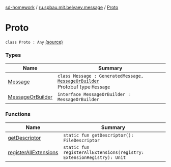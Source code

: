 [sd-homework](../../index.md) / [ru.spbau.mit.belyaev.message](../index.md) / [Proto](.)

# Proto

`class Proto : Any` [(source)](https://github.com/StasBel/sd-homework/blob/InstantMessenger/src/main/kotlin/ru/spbau/mit/belyaev/message/Proto.java#L6)

### Types

| Name | Summary |
|---|---|
| [Message](-message/index.md) | `class Message : GeneratedMessage, `[`MessageOrBuilder`](-message-or-builder/index.md)<br>Protobuf type `Message` |
| [MessageOrBuilder](-message-or-builder/index.md) | `interface MessageOrBuilder : MessageOrBuilder` |

### Functions

| Name | Summary |
|---|---|
| [getDescriptor](get-descriptor.md) | `static fun getDescriptor(): FileDescriptor` |
| [registerAllExtensions](register-all-extensions.md) | `static fun registerAllExtensions(registry: ExtensionRegistry): Unit` |
